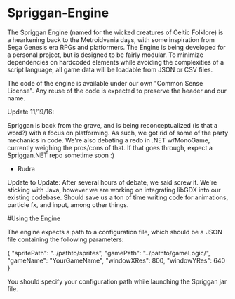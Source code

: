 # Spriggan-Engine
The Spriggan Engine (named for the wicked creatures of Celtic Folklore) is a hearkening back to the Metroidvania days, with some inspiration from Sega Genesis era RPGs and platformers. The Engine is being developed for a personal project, but is designed to be fairly modular. To minimize dependencies on hardcoded elements while avoiding the complexities of a script language, all game data will be loadable from JSON or CSV files.

The code of the engine is available under our own "Common Sense License". Any reuse of the code is expected to preserve the header and our name.

Update 11/19/16:

Spriggan is back from the grave, and is being reconceptualized (is that a word?) with a focus on platforming. As such, we got rid of some of the party
mechanics in code. We're also debating a redo in .NET w/MonoGame, currently weighing the pros/cons of that. If that goes through, expect a Spriggan.NET
repo sometime soon :)

- Rudra

Update to Update: After several hours of debate, we said screw it. We're sticking with Java, however we are working on integrating libGDX into our existing codebase. 
Should save us a ton of time writing code for animations, particle fx, and input, among other things.

#Using the Engine

The engine expects a path to a configuration file, which should be a JSON file containing the following parameters:

{
    "spritePath": "../pathto/sprites",
    "gamePath": "../pathto/gameLogic/",
    "gameName": "YourGameName",
    "windowXRes": 800,
    "windowYRes": 640
}

You should specify your configuration path while launching the Spriggan jar file.